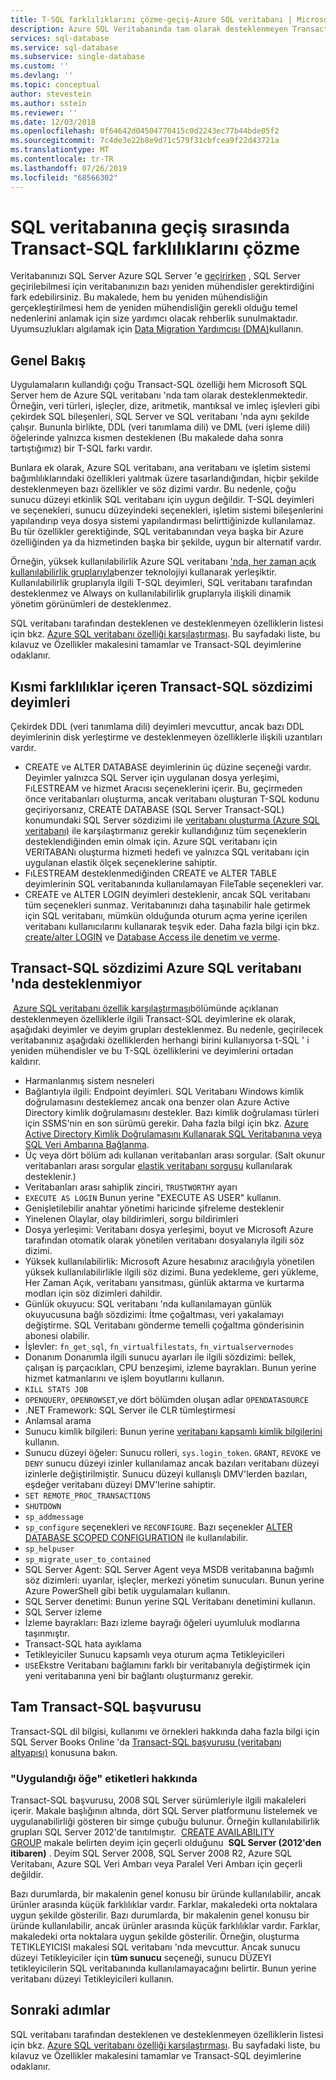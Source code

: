 ```yaml
---
title: T-SQL farklılıklarını çözme-geçiş-Azure SQL veritabanı | Microsoft Docs
description: Azure SQL Veritabanında tam olarak desteklenmeyen Transact-SQL deyimleri
services: sql-database
ms.service: sql-database
ms.subservice: single-database
ms.custom: ''
ms.devlang: ''
ms.topic: conceptual
author: stevestein
ms.author: sstein
ms.reviewer: ''
ms.date: 12/03/2018
ms.openlocfilehash: 0f64642d04504770415c0d2243ec77b44bde05f2
ms.sourcegitcommit: 7c4de3e22b8e9d71c579f31cbfcea9f22d43721a
ms.translationtype: MT
ms.contentlocale: tr-TR
ms.lasthandoff: 07/26/2019
ms.locfileid: "68566302"
---
```

# <a name="resolving-transact-sql-differences-during-migration-to-sql-database"></a>SQL veritabanına geçiş sırasında Transact-SQL farklılıklarını çözme

Veritabanınızı SQL Server Azure SQL Server 'e [geçirirken](sql-database-single-database-migrate.md) , SQL Server geçirilebilmesi için veritabanınızın bazı yeniden mühendisler gerektirdiğini fark edebilirsiniz. Bu makalede, hem bu yeniden mühendisliğin gerçekleştirilmesi hem de yeniden mühendisliğin gerekli olduğu temel nedenlerini anlamak için size yardımcı olacak rehberlik sunulmaktadır. Uyumsuzlukları algılamak için [Data Migration Yardımcısı (DMA)](https://www.microsoft.com/download/details.aspx?id=53595)kullanın.

## <a name="overview"></a>Genel Bakış

Uygulamaların kullandığı çoğu Transact-SQL özelliği hem Microsoft SQL Server hem de Azure SQL veritabanı 'nda tam olarak desteklenmektedir. Örneğin, veri türleri, işleçler, dize, aritmetik, mantıksal ve imleç işlevleri gibi çekirdek SQL bileşenleri, SQL Server ve SQL veritabanı 'nda aynı şekilde çalışır. Bununla birlikte, DDL (veri tanımlama dili) ve DML (veri işleme dili) öğelerinde yalnızca kısmen desteklenen (Bu makalede daha sonra tartıştığımız) bir T-SQL farkı vardır.

Bunlara ek olarak, Azure SQL veritabanı, ana veritabanı ve işletim sistemi bağımlılıklarındaki özellikleri yalıtmak üzere tasarlandığından, hiçbir şekilde desteklenmeyen bazı özellikler ve söz dizimi vardır. Bu nedenle, çoğu sunucu düzeyi etkinlik SQL veritabanı için uygun değildir. T-SQL deyimleri ve seçenekleri, sunucu düzeyindeki seçenekleri, işletim sistemi bileşenlerini yapılandırıp veya dosya sistemi yapılandırması belirttiğinizde kullanılamaz. Bu tür özellikler gerektiğinde, SQL veritabanından veya başka bir Azure özelliğinden ya da hizmetinden başka bir şekilde, uygun bir alternatif vardır.

Örneğin, yüksek kullanılabilirlik Azure SQL veritabanı ['nda, her zaman açık kullanılabilirlik gruplarıyla](https://docs.microsoft.com/sql/database-engine/availability-groups/windows/always-on-availability-groups-sql-server)benzer teknolojiyi kullanarak yerleşiktir. Kullanılabilirlik gruplarıyla ilgili T-SQL deyimleri, SQL veritabanı tarafından desteklenmez ve Always on kullanılabilirlik gruplarıyla ilişkili dinamik yönetim görünümleri de desteklenmez.

SQL veritabanı tarafından desteklenen ve desteklenmeyen özelliklerin listesi için bkz. [Azure SQL veritabanı özelliği karşılaştırması](sql-database-features.md). Bu sayfadaki liste, bu kılavuz ve Özellikler makalesini tamamlar ve Transact-SQL deyimlerine odaklanır.

## <a name="transact-sql-syntax-statements-with-partial-differences"></a>Kısmi farklılıklar içeren Transact-SQL sözdizimi deyimleri

Çekirdek DDL (veri tanımlama dili) deyimleri mevcuttur, ancak bazı DDL deyimlerinin disk yerleştirme ve desteklenmeyen özelliklerle ilişkili uzantıları vardır.

- CREATE ve ALTER DATABASE deyimlerinin üç düzine seçeneği vardır. Deyimler yalnızca SQL Server için uygulanan dosya yerleşimi, FıLESTREAM ve hizmet Aracısı seçeneklerini içerir. Bu, geçirmeden önce veritabanları oluşturma, ancak veritabanı oluşturan T-SQL kodunu geçiriyorsanız, CREATE DATABASE (SQL Server Transact-SQL) konumundaki SQL Server sözdizimi ile [veritabanı oluşturma (Azure SQL veritabanı)](https://msdn.microsoft.com/library/dn268335.aspx) ile karşılaştırmanız gerekir [ ](https://msdn.microsoft.com/library/ms176061.aspx)kullandığınız tüm seçeneklerin desteklendiğinden emin olmak için. Azure SQL veritabanı için VERITABANı oluşturma hizmeti hedefi ve yalnızca SQL veritabanı için uygulanan elastik ölçek seçeneklerine sahiptir.
- FıLESTREAM desteklenmediğinden CREATE ve ALTER TABLE deyimlerinin SQL veritabanında kullanılamayan FileTable seçenekleri var.
- CREATE ve ALTER LOGIN deyimleri desteklenir, ancak SQL veritabanı tüm seçenekleri sunmaz. Veritabanınızı daha taşınabilir hale getirmek için SQL veritabanı, mümkün olduğunda oturum açma yerine içerilen veritabanı kullanıcılarını kullanarak teşvik eder. Daha fazla bilgi için bkz. [create/alter LOGIN](https://msdn.microsoft.com/library/ms189828.aspx) ve [Database Access ile denetim ve verme](sql-database-manage-logins.md).

## <a name="transact-sql-syntax-not-supported-in-azure-sql-database"></a>Transact-SQL sözdizimi Azure SQL veritabanı 'nda desteklenmiyor

 [Azure SQL veritabanı özellik karşılaştırması](sql-database-features.md)bölümünde açıklanan desteklenmeyen özelliklerle ilgili Transact-SQL deyimlerine ek olarak, aşağıdaki deyimler ve deyim grupları desteklenmez. Bu nedenle, geçirilecek veritabanınız aşağıdaki özelliklerden herhangi birini kullanıyorsa t-SQL ' i yeniden mühendisler ve bu T-SQL özelliklerini ve deyimlerini ortadan kaldırır.

- Harmanlanmış sistem nesneleri
- Bağlantıyla ilgili: Endpoint deyimleri. SQL Veritabanı Windows kimlik doğrulamasını desteklemez ancak ona benzer olan Azure Active Directory kimlik doğrulamasını destekler. Bazı kimlik doğrulaması türleri için SSMS'nin en son sürümü gerekir. Daha fazla bilgi için bkz. [Azure Active Directory Kimlik Doğrulamasını Kullanarak SQL Veritabanına veya SQL Veri Ambarına Bağlanma](sql-database-aad-authentication.md).
- Üç veya dört bölüm adı kullanan veritabanları arası sorgular. (Salt okunur veritabanları arası sorgular [elastik veritabanı sorgusu](sql-database-elastic-query-overview.md) kullanılarak desteklenir.)
- Veritabanları arası sahiplik zinciri, `TRUSTWORTHY` ayarı
- `EXECUTE AS LOGIN` Bunun yerine "EXECUTE AS USER" kullanın.
- Genişletilebilir anahtar yönetimi haricinde şifreleme desteklenir
- Yinelenen Olaylar, olay bildirimleri, sorgu bildirimleri
- Dosya yerleşimi: Veritabanı dosya yerleşimi, boyut ve Microsoft Azure tarafından otomatik olarak yönetilen veritabanı dosyalarıyla ilgili söz dizimi.
- Yüksek kullanılabilirlik: Microsoft Azure hesabınız aracılığıyla yönetilen yüksek kullanılabilirlikle ilgili söz dizimi. Buna yedekleme, geri yükleme, Her Zaman Açık, veritabanı yansıtması, günlük aktarma ve kurtarma modları için söz dizimleri dahildir.
- Günlük okuyucu: SQL veritabanı 'nda kullanılamayan günlük okuyucusuna bağlı sözdizimi: İtme çoğaltması, veri yakalamayı değiştirme. SQL Veritabanı gönderme temelli çoğaltma gönderisinin abonesi olabilir.
- İşlevler: `fn_get_sql`, `fn_virtualfilestats`, `fn_virtualservernodes`
- Donanım Donanımla ilgili sunucu ayarları ile ilgili sözdizimi: bellek, çalışan iş parçacıkları, CPU benzeşimi, izleme bayrakları. Bunun yerine hizmet katmanlarını ve işlem boyutlarını kullanın.
- `KILL STATS JOB`
- `OPENQUERY`, `OPENROWSET`,ve dört bölümden oluşan adlar `OPENDATASOURCE`
- .NET Framework: SQL Server ile CLR tümleştirmesi
- Anlamsal arama
- Sunucu kimlik bilgileri: Bunun yerine [veritabanı kapsamlı kimlik bilgilerini](https://msdn.microsoft.com/library/mt270260.aspx) kullanın.
- Sunucu düzeyi öğeler: Sunucu rolleri, `sys.login_token`. `GRANT`, `REVOKE` ve `DENY` sunucu düzeyi izinler kullanılamaz ancak bazıları veritabanı düzeyi izinlerle değiştirilmiştir. Sunucu düzeyi kullanışlı DMV'lerden bazıları, eşdeğer veritabanı düzeyi DMV'lerine sahiptir.
- `SET REMOTE_PROC_TRANSACTIONS`
- `SHUTDOWN`
- `sp_addmessage`
- `sp_configure` seçenekleri ve `RECONFIGURE`. Bazı seçenekler [ALTER DATABASE SCOPED CONFIGURATION](https://msdn.microsoft.com/library/mt629158.aspx) ile kullanılabilir.
- `sp_helpuser`
- `sp_migrate_user_to_contained`
- SQL Server Agent: SQL Server Agent veya MSDB veritabanına bağımlı söz dizimleri: uyarılar, işleçler, merkezi yönetim sunucuları. Bunun yerine Azure PowerShell gibi betik uygulamaları kullanın.
- SQL Server denetimi: Bunun yerine SQL Veritabanı denetimini kullanın.
- SQL Server izleme
- İzleme bayrakları: Bazı izleme bayrağı öğeleri uyumluluk modlarına taşınmıştır.
- Transact-SQL hata ayıklama
- Tetikleyiciler Sunucu kapsamlı veya oturum açma Tetikleyicileri
- `USE`Ekstre Veritabanı bağlamını farklı bir veritabanıyla değiştirmek için yeni veritabanına yeni bir bağlantı oluşturmanız gerekir.

## <a name="full-transact-sql-reference"></a>Tam Transact-SQL başvurusu

Transact-SQL dil bilgisi, kullanımı ve örnekleri hakkında daha fazla bilgi için SQL Server Books Online 'da [Transact-SQL başvurusu (veritabanı altyapısı)](https://msdn.microsoft.com/library/bb510741.aspx) konusuna bakın.

### <a name="about-the-applies-to-tags"></a>"Uygulandığı öğe" etiketleri hakkında

Transact-SQL başvurusu, 2008 SQL Server sürümleriyle ilgili makaleleri içerir. Makale başlığının altında, dört SQL Server platformunu listelemek ve uygulanabilirliği gösteren bir simge çubuğu bulunur. Örneğin kullanılabilirlik grupları SQL Server 2012'de tanıtılmıştır.  [CREATE AVAILABILITY GROUP](https://msdn.microsoft.com/library/ff878399.aspx) makale belirten deyim için geçerli olduğunu  **SQL Server (2012'den itibaren)** . Deyim SQL Server 2008, SQL Server 2008 R2, Azure SQL Veritabanı, Azure SQL Veri Ambarı veya Paralel Veri Ambarı için geçerli değildir.

Bazı durumlarda, bir makalenin genel konusu bir üründe kullanılabilir, ancak ürünler arasında küçük farklılıklar vardır. Farklar, makaledeki orta noktalara uygun şekilde gösterilir. Bazı durumlarda, bir makalenin genel konusu bir üründe kullanılabilir, ancak ürünler arasında küçük farklılıklar vardır. Farklar, makaledeki orta noktalara uygun şekilde gösterilir. Örneğin, oluşturma TETIKLEYICISI makalesi SQL veritabanı 'nda mevcuttur. Ancak sunucu düzeyi Tetikleyiciler için **tüm sunucu** seçeneği, sunucu DÜZEYI tetikleyicilerin SQL veritabanında kullanılamayacağını belirtir. Bunun yerine veritabanı düzeyi Tetikleyicileri kullanın.

## <a name="next-steps"></a>Sonraki adımlar

SQL veritabanı tarafından desteklenen ve desteklenmeyen özelliklerin listesi için bkz. [Azure SQL veritabanı özelliği karşılaştırması](sql-database-features.md). Bu sayfadaki liste, bu kılavuz ve Özellikler makalesini tamamlar ve Transact-SQL deyimlerine odaklanır.
